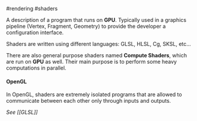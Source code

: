 #rendering #shaders

A description of a program that runs on **GPU**. Typically used in a graphics pipeline (Vertex, Fragment, Geometry) to provide the developer a configuration interface.

Shaders are written using different languages: GLSL, HLSL, Cg, SKSL, etc...

There are also general purpose shaders named **Compute Shaders**, which are run on **GPU** as well. Their main purpose is to perform some heavy computations in parallel.

#### OpenGL

In OpenGL, shaders are extremely isolated programs that are allowed to communicate between each other only through inputs and outputs.

*See [[GLSL]]*